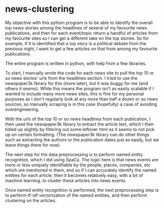 # news-clustering

My objective with this python program is to be able to identify the overall top news stories among the headlines of several of my favourite news publications, and then for each event/topic return a handful of articles from my favourite sites so I can get a different take on the top stories. So for example, if it is identified that a top story is a political debate from the previous night, I want to get a few articles on that from among my favourite publications.

The entire program is written in python, with help from a few libraries.

To start, I manually wrote the code for each news site to pull the top 10 or so news stories' urls from the headlines section. I tried to use the newspaper3k library for this (more later), but it was buggy for me (and others it seems). While this means the program isn't as easily scalable if I wanted to include many more news sites, this is fine for my personal purposes as I don't regularly look at any more than half a dozen or so news sources, so manually scraping is in this case (hopefully) a case of avoiding overengineering.

With the urls of the top 10 or so news headlines from each publication, I then used the newspaper3k library to extract the article text, which I then tidied up slightly by filtering out some leftover html as it seems to not pick up on certain formatting. (The newspaper3k library can do other things such as extracting the authors or the publication dates just as easily, but we leave things there for now).

The next step for the data preprocessing is to perform named entity recognition, which I did using SpaCy. The logic here is that news events are more or less uniquely identifiable by the people, places, companies, etc which are mentioned in them, and so if I can accurately identify the named entities for each article, then it becomes relatively easy, with a bit of machine learning, to cluster these articles into news events.

Once named entity recognition is performed, the next preprocessing step is to perform tf-idf vectorization of the named entities, and then perform clustering on the articles.
